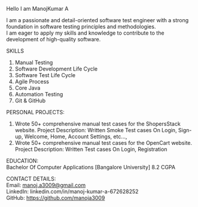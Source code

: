 Hello I am ManojKumar A

I am a passionate and detail-oriented software test engineer with a strong foundation in software testing principles and methodologies. <br>I am eager to apply my skills and 
knowledge to contribute to the development of high-quality software.

SKILLS
1. Manual Testing
2. Software Development Life Cycle
3. Software Test Life Cycle
4. Agile Process
5. Core Java
6. Automation Testing
7. Git & GitHub 

PERSONAL PROJECTS:
1. Wrote 50+ comprehensive manual test cases for the ShopersStack website.
   Project Description: Written Smoke Test cases On Login, Sign-up, Welcome, Home, Account Settings,  etc...,
2. Wrote 50+ comprehensive manual test cases for the OpenCart website.
   Project Description: Written Test cases On Login, Registration

EDUCATION: <br>
Bachelor Of Computer Applications [Bangalore University]
8.2 CGPA

CONTACT DETAILS:<br>
Email: manoj.a3009@gmail.com <br>
LinkedIn: linkedin.com/in/manoj-kumar-a-672628252 <br>
GitHub: https://github.com/manoja3009
